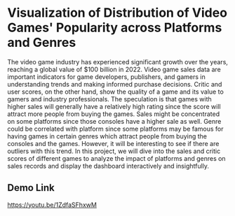 # Visualization of Distribution of Video Games' Popularity across Platforms and Genres

The video game industry has experienced significant growth over the years, reaching a global value of $100 billion
in 2022. Video game sales data are important indicators for game developers, publishers, and gamers in understanding
trends and making informed purchase decisions. Critic and user scores, on the other hand, show the quality of a game
and its value to gamers and industry professionals. The speculation is that games with higher sales will generally
have a relatively high rating since the score will attract more people from buying the games. Sales might be
concentrated on some platforms since those consoles have a higher sale as well. Genre could be correlated with platform
since some platforms may be famous for having games in certain genres which attract people from buying the consoles
and the games. However, it will be interesting to see if there are outliers with this trend. In this project, we will
dive into the sales and critic scores of different games to analyze the impact of platforms and genres on sales records
and display the dashboard interactively and insightfully.

## Demo Link

https://youtu.be/1ZdfaSFhxwM
